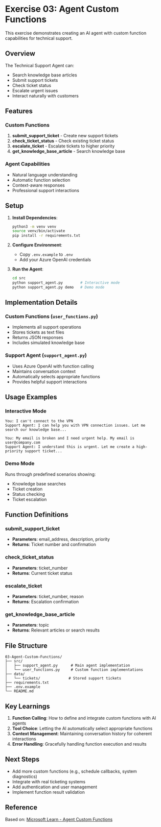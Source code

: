 # Exercise 03: Agent Custom Functions

This exercise demonstrates creating an AI agent with custom function capabilities for technical support.

## Overview

The Technical Support Agent can:
- Search knowledge base articles
- Submit support tickets
- Check ticket status
- Escalate urgent issues
- Interact naturally with customers

## Features

### Custom Functions
1. **submit_support_ticket** - Create new support tickets
2. **check_ticket_status** - Check existing ticket status
3. **escalate_ticket** - Escalate tickets to higher priority
4. **get_knowledge_base_article** - Search knowledge base

### Agent Capabilities
- Natural language understanding
- Automatic function selection
- Context-aware responses
- Professional support interactions

## Setup

1. **Install Dependencies**:
   ```bash
   python3 -m venv venv
   source venv/bin/activate
   pip install -r requirements.txt
   ```

2. **Configure Environment**:
   - Copy `.env.example` to `.env`
   - Add your Azure OpenAI credentials

3. **Run the Agent**:
   ```bash
   cd src
   python support_agent.py        # Interactive mode
   python support_agent.py demo   # Demo mode
   ```

## Implementation Details

### Custom Functions (`user_functions.py`)
- Implements all support operations
- Stores tickets as text files
- Returns JSON responses
- Includes simulated knowledge base

### Support Agent (`support_agent.py`)
- Uses Azure OpenAI with function calling
- Maintains conversation context
- Automatically selects appropriate functions
- Provides helpful support interactions

## Usage Examples

### Interactive Mode
```
You: I can't connect to the VPN
Support Agent: I can help you with VPN connection issues. Let me search our knowledge base...

You: My email is broken and I need urgent help. My email is user@company.com
Support Agent: I understand this is urgent. Let me create a high-priority support ticket...
```

### Demo Mode
Runs through predefined scenarios showing:
- Knowledge base searches
- Ticket creation
- Status checking
- Ticket escalation

## Function Definitions

### submit_support_ticket
- **Parameters**: email_address, description, priority
- **Returns**: Ticket number and confirmation

### check_ticket_status
- **Parameters**: ticket_number
- **Returns**: Current ticket status

### escalate_ticket
- **Parameters**: ticket_number, reason
- **Returns**: Escalation confirmation

### get_knowledge_base_article
- **Parameters**: topic
- **Returns**: Relevant articles or search results

## File Structure
```
03-Agent-Custom-Functions/
├── src/
│   ├── support_agent.py      # Main agent implementation
│   └── user_functions.py     # Custom function implementations
├── data/
│   └── tickets/             # Stored support tickets
├── requirements.txt
├── .env.example
└── README.md
```

## Key Learnings

1. **Function Calling**: How to define and integrate custom functions with AI agents
2. **Tool Choice**: Letting the AI automatically select appropriate functions
3. **Context Management**: Maintaining conversation history for coherent interactions
4. **Error Handling**: Gracefully handling function execution and results

## Next Steps

- Add more custom functions (e.g., schedule callbacks, system diagnostics)
- Integrate with real ticketing systems
- Add authentication and user management
- Implement function result validation

## Reference

Based on: [Microsoft Learn - Agent Custom Functions](https://microsoftlearning.github.io/mslearn-ai-agents/Instructions/03-agent-custom-functions.html)